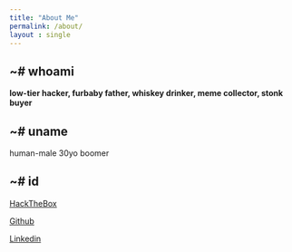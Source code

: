 ```yaml
---
title: "About Me"
permalink: /about/
layout : single
---
```

## ~# whoami
**low-tier hacker, furbaby father, whiskey drinker, meme collector, stonk buyer**

## ~# uname

human-male 30yo boomer

## ~# id
[HackTheBox](https://www.hackthebox.eu/profile/140922)

[Github](https://github.com/Kymb0/)

[Linkedin](https://www.linkedin.com/in/k-j-2658a771/)
